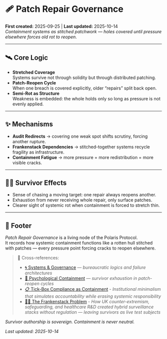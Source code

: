 # 🩹 Patch Repair Governance  
**First created:** 2025-09-25 | **Last updated:** 2025-10-14  
*Containment systems as stitched patchwork — holes covered until pressure elsewhere forces old rot to reopen.*  

---

## 🛰️ Core Logic  

- **Stretched Coverage**  
  Systems survive not through solidity but through distributed patching.  
- **Patch-Reopen Cycle**  
  When one breach is covered explicitly, older “repairs” split back open.  
- **Semi-Rot as Structure**  
  Weakness is embedded: the whole holds only so long as pressure is not evenly applied.  

---

## ✨ Mechanisms  

- **Audit Redirects** → covering one weak spot shifts scrutiny, forcing another rupture.  
- **Frankenstack Dependencies** → stitched-together systems recycle fragility as infrastructure.  
- **Containment Fatigue** → more pressure = more redistribution = more visible cracks.  

---

## 🐦‍🔥 Survivor Effects  

- Sense of chasing a moving target: one repair always reopens another.  
- Exhaustion from never receiving whole repair, only surface patches.  
- Clearer sight of systemic rot when containment is forced to stretch thin.  

---

## 🏮 Footer  

*Patch Repair Governance* is a living node of the Polaris Protocol.  
It records how systemic containment functions like a rotten hull stitched with patches — every pressure point forcing cracks to reopen elsewhere.  

> 📡 Cross-references:
> 
> - [🌀 Systems & Governance](../README.md) — *bureaucratic logics and failure architectures*  
> - [🧠 Psychological Containment](../../../../Metadata_Sabotage_Network/Narrative_And_Psych_Ops/🧠_Psychological_Containment) — *survivor exhaustion in patch-reopen cycles*
> - [📋 Tick-Box Compliance as Containment](./📋_tick_box_compliance_as_containment.md) - *Institutional minimalism that simulates accountability while erasing systemic responsibility*
> - [🧟‍♀️ The Frankenstack Problem](../🧟‍♀️_the_frankenstack_problem.md) - *How UK counter-extremism, safeguarding, and healthcare R&D created hybrid surveillance stacks without regulation — leaving survivors as live test subjects*   

*Survivor authorship is sovereign. Containment is never neutral.*  

_Last updated: 2025-10-14_
